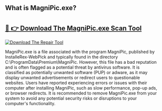 ## What is MagniPic.exe? 

# <h2><a href="https://exedetect.com/download.php?MagniPic.exe">🔗 👉 Download The MagniPic.exe Scan Tool</a></h2>

[![Download The Repair Tool](https://exedetect.com/download-button.jpg)](https://exedetect.com/download.php?MagniPic.exe)

MagniPic.exe is a file associated with the program MagniPic, published by InstalleRex-WebPick and typically found in the directory C:\ProgramData\Premium\MagniPic. However, this file has a bad reputation and is often flagged as a potential threat by antivirus software. It is classified as potentially unwanted software (PUP) or adware, as it may display unwanted advertisements or redirect users to questionable websites. Users have reported experiencing errors or issues with their computer after installing MagniPic, such as slow performance, pop-up ads, or browser redirects. It is recommended to remove MagniPic.exe from your system to avoid any potential security risks or disruptions to your computer's functionality.